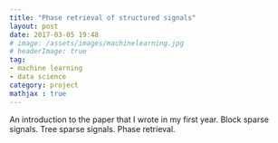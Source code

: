 ```yaml
---
title: "Phase retrieval of structured signals"
layout: post
date: 2017-03-05 19:48
# image: /assets/images/machinelearning.jpg
# headerImage: true
tag:
- machine learning
- data science
category: project
mathjax : true
---
```


An introduction to the paper that I wrote in my first year. Block sparse signals. Tree sparse signals. Phase retrieval.